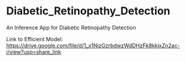 # Diabetic_Retinopathy_Detection
An Inference App for Diabetic Retinopathy Detection

Link to Efficient Model: https://drive.google.com/file/d/1_x1NjzGzrbdwzWdDHzFk8kkjxZn2ac-i/view?usp=share_link
